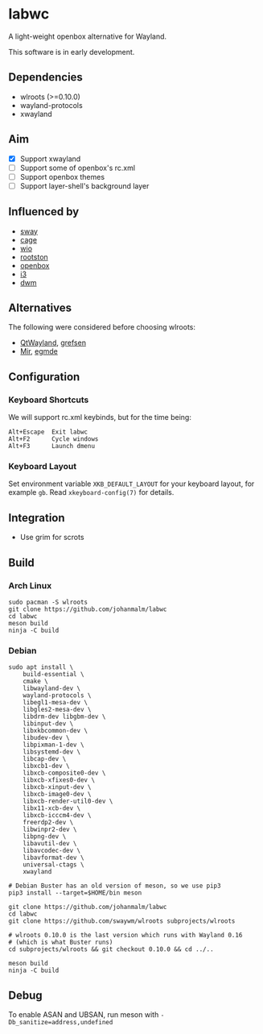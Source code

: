 # labwc

A light-weight openbox alternative for Wayland.

This software is in early development.

## Dependencies

- wlroots (>=0.10.0)
- wayland-protocols
- xwayland

## Aim

- [x] Support xwayland
- [ ] Support some of openbox's rc.xml
- [ ] Support openbox themes
- [ ] Support layer-shell's background layer

## Influenced by

- [sway](https://github.com/swaywm/sway)
- [cage](https://www.hjdskes.nl/blog/cage-01/)
- [wio](https://wio-project.org/)
- [rootston](https://github.com/swaywm/rootston)
- [openbox](https://github.com/danakj/openbox)
- [i3](https://github.com/i3/i3)
- [dwm](https://dwm.suckless.org)

## Alternatives

The following were considered before choosing wlroots:

- [QtWayland](https://github.com/qt/qtwayland), [grefsen](https://github.com/ec1oud/grefsen)
- [Mir](https://mir-server.io), [egmde](https://github.com/AlanGriffiths/egmde)

## Configuration

### Keyboard Shortcuts

We will support rc.xml keybinds, but for the time being:

```
Alt+Escape  Exit labwc
Alt+F2      Cycle windows
Alt+F3      Launch dmenu
```

### Keyboard Layout

Set environment variable `XKB_DEFAULT_LAYOUT` for your keyboard layout, for
example `gb`. Read `xkeyboard-config(7)` for details.

## Integration

- Use grim for scrots

## Build

### Arch Linux

    sudo pacman -S wlroots
    git clone https://github.com/johanmalm/labwc
    cd labwc
    meson build
    ninja -C build

### Debian

```
sudo apt install \
	build-essential \
	cmake \
	libwayland-dev \
	wayland-protocols \
	libegl1-mesa-dev \
	libgles2-mesa-dev \
	libdrm-dev libgbm-dev \
	libinput-dev \
	libxkbcommon-dev \
	libudev-dev \
	libpixman-1-dev \
	libsystemd-dev \
	libcap-dev \
	libxcb1-dev \
	libxcb-composite0-dev \
	libxcb-xfixes0-dev \
	libxcb-xinput-dev \
	libxcb-image0-dev \
	libxcb-render-util0-dev \
	libx11-xcb-dev \
	libxcb-icccm4-dev \
	freerdp2-dev \
	libwinpr2-dev \
	libpng-dev \
	libavutil-dev \
	libavcodec-dev \
	libavformat-dev \
	universal-ctags \
	xwayland

# Debian Buster has an old version of meson, so we use pip3
pip3 install --target=$HOME/bin meson

git clone https://github.com/johanmalm/labwc
cd labwc
git clone https://github.com/swaywm/wlroots subprojects/wlroots

# wlroots 0.10.0 is the last version which runs with Wayland 0.16
# (which is what Buster runs)
cd subprojects/wlroots && git checkout 0.10.0 && cd ../..

meson build
ninja -C build
```

## Debug

To enable ASAN and UBSAN, run meson with `-Db_sanitize=address,undefined`

